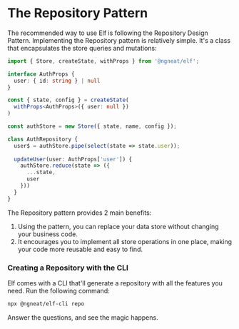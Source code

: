 # The Repository Pattern

The recommended way to use Elf is following the Repository Design Pattern. Implementing the Repository pattern is relatively simple. It's a class that encapsulates the store queries and mutations: 

```ts
import { Store, createState, withProps } from '@ngneat/elf';

interface AuthProps {
  user: { id: string } | null
}

const { state, config } = createState(
  withProps<AuthProps>({ user: null })  
)

const authStore = new Store({ state, name, config });

class AuthRepository {
  user$ = authStore.pipe(select(state => state.user));
  
  updateUser(user: AuthProps['user']) {
    authStore.reduce(state => ({
      ...state,
      user
    }))
  }
}

```

The Repository pattern provides 2 main benefits:
1. Using the pattern, you can replace your data store without changing your business code.
2. It encourages you to implement all store operations in one place, making your code more reusable and easy to find.


### Creating a Repository with the CLI
Elf comes with a CLI that'll generate a repository with all the features you need. Run the following command:

```bash
npx @ngneat/elf-cli repo
```

Answer the questions, and see the magic happens.
